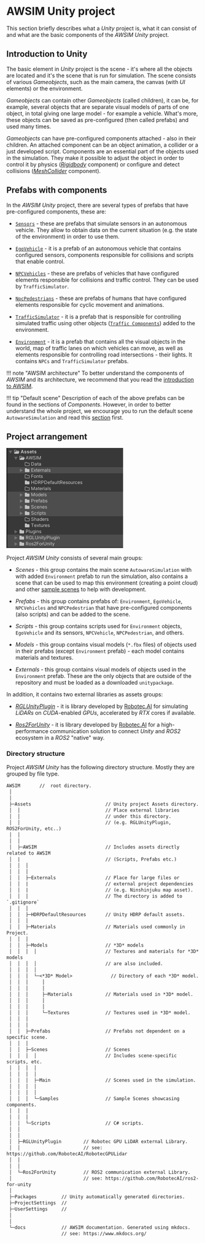 
# AWSIM Unity project
This section briefly describes what a *Unity* project is, what it can consist of and what are the basic components of the *AWSIM* *Unity* project.
## Introduction to Unity
The basic element in *Unity* project is the scene - it's where all the objects are located and it's the scene that is run for simulation. The scene consists of various *Gameobjects*, such as the main camera, the canvas (with *UI* elements) or the environment.

*Gameobjects* can contain other *Gameobjects* (called children), it can be, for example, several objects that are separate visual models of parts of one object, in total giving one large model - for example a vehicle. What's more, these objects can be saved as pre-configured (then called prefabs) and used many times.

*Gameobjects* can have pre-configured components attached - also in their children. An attached component can be an object animation, a collider or a just developed script.
Components are an essential part of the objects used in the simulation. They make it possible to adjust the object in order to control it by physics ([*Rigidbody*](https://docs.unity3d.com/ScriptReference/Rigidbody.html) component) or configure and detect collisions ([*MeshCollider*](https://docs.unity3d.com/Manual/class-MeshCollider.html) component).


## Prefabs with components
In the *AWSIM Unity* project, there are several types of prefabs that have pre-configured components, these are:

- [`Sensors`](../Components/Sensors/VehicleStatus/) - these are prefabs that simulate sensors in an autonomous vehicle. They allow to obtain data on the current situation (e.g. the state of the environment) in order to use them.
  
- [`EgoVehicle`](../Components/EgoVehicle/) - it is a prefab of an autonomous vehicle that contains configured sensors, components responsible for collisions and scripts that enable control.
  
- [`NPCVehicles`](../Components/NPCs/Vehicle/) - these are prefabs of vehicles that have configured elements responsible for collisions and traffic control. They can be used by `TrafficSimulator`.
  
- [`NpcPedestrians`](../Components/NPCs/Pedestrian/) - these are prefabs of humans that have configured elements responsible for cyclic movement and animations.
  
- [`TrafficSimulator`](../Components/Environment/TrafficComponents/) - it is a prefab that is responsible for controlling simulated traffic using other objects ([`Traffic Components`](../Components/Environment/TrafficComponents/)) added to the environment.
  
- [`Environment`](../Components/Environment/Environment/) - it is a prefab that contains all the visual objects in the world, map of traffic lanes on which vehicles can move, as well as elements responsible for controlling road intersections - their lights. It contains `NPCs` and `TrafficSimulator` prefabs.

!!! note "AWSIM architecture"
    To better understand the components of *AWSIM* and its architecture, we recommend that you read the [introduction to AWSIM](../../../Introduction/AWSIM/).

!!! tip "Default scene"
    Description of each of the above prefabs can be found in the sections of *Components*. However, in order to better understand the whole project, we encourage you to run the default scene `AutowareSimulation` and read this [section](../Components/Scene/) first.

## Project arrangement
![awsim_project](awsim_project.png)

Project *AWSIM Unity* consists of several main groups:

- *Scenes* - this group contains the main scene `AutowareSimulation` with with added `Environment` prefab to run the simulation, also contains a scene that can be used to map this environment (creating a point cloud) and other [sample scenes](../DefaultExistingScenes/) to help with development.
  
- *Prefabs* - this group contains prefabs of: `Environment`, `EgoVehicle`, `NPCVehicles` and `NPCPedestrian` that have pre-configured components (also scripts) and can be added to the scene.
  
- *Scripts* - this group contains scripts used for `Environment` objects, `EgoVehicle` and its sensors, `NPCVehicle`, `NPCPedestrian`, and others.
  
- *Models* - this group contains visual models (`*.fbx` files) of objects used in their prefabs (except `Environment` prefab) - each model contains materials and textures.
  
- *Externals* - this group contains visual models of objects used in the `Environment` prefab. These are the only objects that are outside of the repository and must be loaded as a downloaded `unitypackage`.

In addition, it contains two external libraries as assets groups:

- [*RGLUnityPlugin*](../ExternalLibraries/RGLUnityPlugin/) - it is library developed by [Robotec.AI](https://robotec.ai/) for simulating *LiDARs* on *CUDA*-enabled *GPUs*, accelerated by *RTX* cores if available.
  
- [*Ros2ForUnity*](../ExternalLibraries/Ros2Unity/) - it is library developed by [Robotec.AI](https://robotec.ai/) for a high-performance communication solution to connect *Unity* and *ROS2* ecosystem in a *ROS2* "native" way.

### Directory structure

Project *AWSIM Unity*  has the following directory structure. Mostly they are grouped by file type.

```
AWSIM       //  root directory.
 │
 │
 ├─Assets                           // Unity project Assets directory.
 │  │                               // Place external libraries
 │  │                               // under this directory.
 │  │                               // (e.g. RGLUnityPlugin, ROS2ForUnity, etc..)
 │  │
 │  │
 │  ├─AWSIM                         // Includes assets directly related to AWSIM
 │  |                               // (Scripts, Prefabs etc.)
 │  │  │
 │  │  │
 │  │  ├─Externals                  // Place for large files or
 │  │  |                            // external project dependencies
 │  │  |                            // (e.g. Ninshinjuku map asset).
 │  │  │                            // The directory is added to `.gitignore`
 │  │  │
 │  │  ├─HDRPDefaultResources       // Unity HDRP default assets.
 │  │  │
 │  │  ├─Materials                  // Materials used commonly in Project.
 │  │  │
 │  │  ├─Models                     // *3D* models
 │  │  │  │                         // Textures and materials for *3D* models
 │  │  │  │                         // are also included.
 │  │  │  │
 │  │  │  └─<*3D* Model>              // Directory of each *3D* model.
 │  │  │     │
 │  │  │     │
 │  │  │     ├─Materials            // Materials used in *3D* model.
 │  │  │     │
 │  │  │     │
 │  │  │     └─Textures             // Textures used in *3D* model.
 │  │  │
 │  │  │
 │  │  ├─Prefabs                    // Prefabs not dependent on a specific scene.
 │  │  │
 │  │  ├─Scenes                     // Scenes
 │  │  │  │                         // Includes scene-specific scripts, etc.
 │  │  │  │
 │  │  │  │
 │  │  │  ├─Main                    // Scenes used in the simulation.
 │  │  │  │
 │  │  │  │
 │  │  │  └─Samples                 // Sample Scenes showcasing components.
 │  │  │
 │  │  │
 │  │  └─Scripts                    // C# scripts.
 │  │
 │  │
 │  ├─RGLUnityPlugin        // Robotec GPU LiDAR external Library.
 │  │                       // see: https://github.com/RobotecAI/RobotecGPULidar
 │  │
 │  │
 │  └─Ros2ForUnity          // ROS2 communication external Library.
 │                          // see: https://github.com/RobotecAI/ros2-for-unity
 │
 ├─Packages         // Unity automatically generated directories.
 ├─ProjectSettings  //
 ├─UserSettings     //
 │
 │
 └─docs             // AWSIM documentation. Generated using mkdocs.
                    // see: https://www.mkdocs.org/

```


